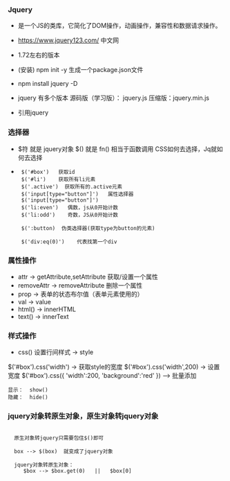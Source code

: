 ###  Jquery
   -  是一个JS的类库，它简化了DOM操作，动画操作，兼容性和数据请求操作。

   -  https://www.jquery123.com/ 中文网

   -  1.72左右的版本

   -  (安装) npm init -y 生成一个package.json文件
   -   npm install jquery  -D

   -   jquery 有多个版本
          源码版（学习版）： jquery.js
          压缩版：jquery.min.js

   -  引用jquery  <script src="./node_modules/jquery/dist/jquery.min.js"></script>
     

###  选择器
   -  $符 就是 jquery对象
      $() 就是 fn()  相当于函数调用
      CSS如何去选择，Jq就如何去选择

  - ```
     $('#box')   获取id
     $('#li')    获取所有li元素
     $('.active')  获取所有的.active元素
     $('input[type="button"]')   属性选择器
     $('input[type="button"]')   
     $('li:even')   偶数，js从0开始计数
     $('li:odd')    奇数，JS从0开始计数

     $(':button)  伪类选择器(获取type为button的元素)

     $('div:eq(0)')    代表找第一个div

     ```

###  属性操作
 - attr  ->  getAttribute,setAttribute    获取/设置一个属性
 - removeAttr  ->   removeAttribute      删除一个属性
 - prop       ->    表单的状态布尔值（表单元素使用的）
 - val     ->  value
 - html()  ->  innerHTML
 - text()  ->  innerText



###  样式操作
   -  css()   设置行间样式   -> style

   $('#box').css('width')   ->  获取style的宽度
   $('#box').css('width',200) ->  设置宽度
     $('#box').css({
         'width':200,
         'background':'red'
     })
               -->   批量添加

    显示：  show()
    隐藏：  hide()


###   jquery对象转原生对象，原生对象转jquery对象
  ```

    原生对象转jquery只需要包住$()即可

    box --> $(box)  就变成了jquery对象

    jquery对象转原生对象：
       $box --> $box.get(0)   ||   $box[0]   

  ```                 